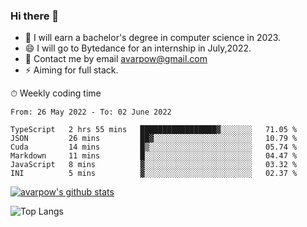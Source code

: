 ### Hi there 👋
<!--I have been a GitHub member for [![Years Badge](https://badges.pufler.dev/years/avarpow)](https://badges.pufler.dev)-->
- 🌱 I will earn a bachelor's degree in computer science in 2023.
- 😄 I will go to Bytedance for an internship in July,2022.
- 💬 Contact me by email avarpow@gmail.com
- ⚡ Aiming for full stack.

<!--💻 Coding Activity Logging

[![Commits Badge](https://badges.pufler.dev/commits/weekly/avarpow)](https://badges.pufler.dev)-->

⏱ Weekly coding time
<!--START_SECTION:waka-->

```text
From: 26 May 2022 - To: 02 June 2022

TypeScript   2 hrs 55 mins   █████████████████▓░░░░░░░   71.05 %
JSON         26 mins         ██▓░░░░░░░░░░░░░░░░░░░░░░   10.79 %
Cuda         14 mins         █▒░░░░░░░░░░░░░░░░░░░░░░░   05.74 %
Markdown     11 mins         █░░░░░░░░░░░░░░░░░░░░░░░░   04.47 %
JavaScript   8 mins          ▓░░░░░░░░░░░░░░░░░░░░░░░░   03.32 %
INI          5 mins          ▓░░░░░░░░░░░░░░░░░░░░░░░░   02.37 %
```

<!--END_SECTION:waka-->

[![avarpow's github stats](https://github-readme-stats.vercel.app/api?username=avarpow&count_private=true&show_icons=true&hide=issues&hide_border=true)](https://github.com/anuraghazra/github-readme-stats)

![Top Langs](https://github-readme-stats.vercel.app/api/top-langs/?username=avarpow&layout=compact&hide_border=true) 
<!--[![avarpow's wakatime stats](https://github-readme-stats.vercel.app/api/wakatime?username=avarpow)](https://github.com/anuraghazra/github-readme-stats)-->
